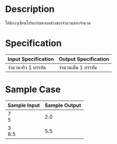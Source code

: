 # Description
ให้น้องๆเขียนโปรแกรมหาผลต่างของจำนวนสองจำนวน

# Specification
| Input Specification | Output Specification |
| - | - |
| จำนวนจริง 1 บรรทัด  | จำนวนเต็ม 1 บรรทัด  |


# Sample Case
| Sample Input | Sample Output |
| - | - |
| 7 <br> 5 | 2.0 |
| 3 <br> 8.5 | 5.5 |